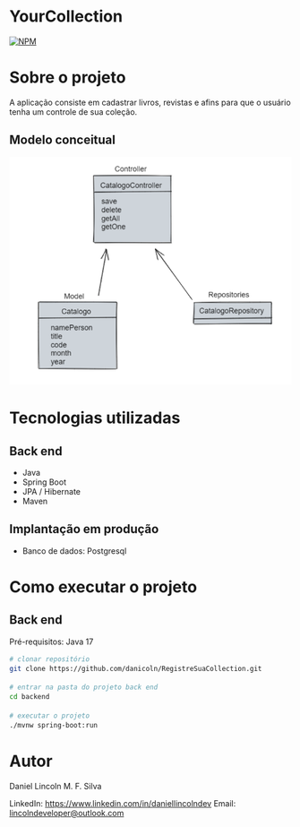 # YourCollection
[![NPM](https://img.shields.io/npm/l/react)](https://github.com/danicoln/PriceOfYourProduct/blob/main/LICENCE)

# Sobre o projeto

A aplicação consiste em cadastrar livros, revistas e afins para que o usuário tenha um controle de sua coleção.

## Modelo conceitual
![Modelo Conceitual](https://github.com/danicoln/assets/blob/main/catalogo%20Modelo%20Conceitual.png)

# Tecnologias utilizadas
## Back end
- Java
- Spring Boot
- JPA / Hibernate
- Maven
## Implantação em produção
- Banco de dados: Postgresql
# Como executar o projeto

## Back end
Pré-requisitos: Java 17

```bash
# clonar repositório
git clone https://github.com/danicoln/RegistreSuaCollection.git

# entrar na pasta do projeto back end
cd backend

# executar o projeto
./mvnw spring-boot:run
```

# Autor

Daniel Lincoln M. F. Silva

LinkedIn: https://www.linkedin.com/in/daniellincolndev
Email: lincolndeveloper@outlook.com

```

